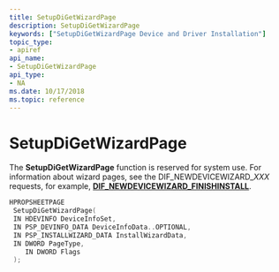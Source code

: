 ```yaml
---
title: SetupDiGetWizardPage
description: SetupDiGetWizardPage
keywords: ["SetupDiGetWizardPage Device and Driver Installation"]
topic_type:
- apiref
api_name:
- SetupDiGetWizardPage
api_type:
- NA
ms.date: 10/17/2018
ms.topic: reference
---
```


# SetupDiGetWizardPage


The **SetupDiGetWizardPage** function is reserved for system use. For information about wizard pages, see the DIF_NEWDEVICEWIZARD_*XXX* requests, for example, [**DIF_NEWDEVICEWIZARD_FINISHINSTALL**](dif-newdevicewizard-finishinstall.md).

```cpp
HPROPSHEETPAGE
 SetupDiGetWizardPage(
 IN HDEVINFO DeviceInfoSet, 
 IN PSP_DEVINFO_DATA DeviceInfoData..OPTIONAL,
 IN PSP_INSTALLWIZARD_DATA InstallWizardData,
 IN DWORD PageType,
    IN DWORD Flags
 );
```

 

 





